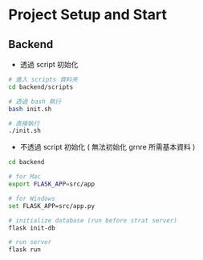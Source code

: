 # Project Setup and Start
## Backend
- 透過 script 初始化
```bash
# 進入 scripts 資料夾
cd backend/scripts

# 透過 bash 執行
bash init.sh

# 直接執行
./init.sh
```

- 不透過 script 初始化 ( 無法初始化 grnre 所需基本資料 )
```bash
cd backend

# for Mac
export FLASK_APP=src/app

# for Windows
set FLASK_APP=src/app.py

# initialize database (run before strat server)
flask init-db

# run server
flask run
```